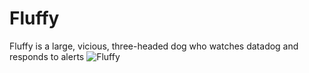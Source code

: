 # Fluffy
Fluffy is a large, vicious, three-headed dog who watches datadog and responds to alerts
![Fluffy](http://www.hotflick.net/flicks/2001_Harry_Potter_and_the_Sorcerer_s_Stone/big/fhd001HPO_Miscellaneous_007.jpg)